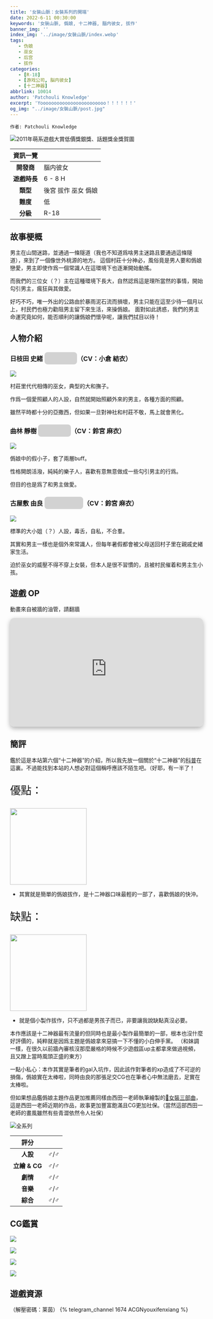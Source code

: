 ```yaml
---
title: '女裝山脈：女裝系列的開端'
date: 2022-6-11 00:30:00
keywords: '女裝山脈, 僞娘, 十二神器, 腦内彼女, 拔作'
banner_img: ''
index_img: '../image/女裝山脈/index.webp'
tags:
   - 伪娘
   - 巫女
   - 后宫
   - 拔作
categories:
   - [R-18]
   - [游戏公司, 脳内彼女]
   - [十二神器]
abbrlink: 10014
author: 'Patchouli Knowledge'
excerpt: 'Yoooooooooooooooooooooooo！！！！！！'
og_img: "../image/女裝山脈/post.jpg"
---
```


`作者: Patchouli Knowledge`

<style>
.heimu {
    display: inline-block;
    background-color: #25252533;
    color: transparent;
    text-shadow: none;
    border-radius: 8px;
    padding: 4px 8px;
    transition: all ease .2s;
}
.heimu:hover, .heimu:active,
.heimu:hover .heimu, .heimu:active .heimu {
    color: white !important;
}
.heimu:hover a, a:hover .heimu,
.heimu:active a, a:active .heimu {
    color: lightblue !important;
}
.heimu:hover .new, .heimu .new:hover, .new:hover .heimu,
.heimu:active .new, .heimu .new:active, .new:active .heimu {
    color: #BA0000 !important;
}
</style>

![2011年萌系遊戲大賞低價獎銀獎、話題獎金獎賀圖](../image/女裝山脈/post.jpg)

| 資訊一覽     |                  |
|:--------:|:---------------- |
| **開發商**  | 腦内彼女 |
| **遊戲時長** | 6 - 8 H          |
| **類型**   | 後宮 拔作 巫女 僞娘        |
| **難度**   | 低                |
| **分級**   | R-18             |

## 故事梗概

男主在山間迷路，並通過一條隧道（我也不知道爲啥男主迷路且要通過這條隧道），來到了一個像世外桃源的地方。
這個村莊十分神必，風俗竟是男人要和僞娘戀愛，男主即使作爲一個常識人在這環境下也逐漸開始動搖。

而我們的三位女（？）主在這種環境下長大，自然認爲這是理所當然的事情，開始勾引男主，瘋狂與其做愛。

好巧不巧，唯一外出的公路由於暴雨泥石流而損壞，男主只能在這至少待一個月以上，村民們也極力勸阻男主留下來生活，來操僞娘。
面對如此誘惑，我們的男主命運究竟如何，能否順利的讓僞娘們懷孕呢，讓我們拭目以待！

## 人物介紹

### 日枝田 史緒 <span class="heimu" title="你知道的太多了">博麗 靈夢</span>（CV：小倉 結衣）

<div class="row">
<div class="col-4 col-md-2">
<img class="bg-transparent img-fluid" src="../image/女裝山脈/01.webp" />
</div>
<div class="col-8 col-md-10">
<p>
村莊里代代相傳的巫女，典型的大和撫子。
</p>
<p>
作爲一個愛照顧人的人設，自然就開始照顧外來的男主，各種方面的照顧。
</p>
<p>
雖然平時都十分的亞撒西，但如果一旦對神社和村莊不敬，馬上就會黑化。
</p>
</div>
</div>

### 曲林 靜樹 <span class="heimu" title="你知道的太多了">魂魄 妖夢</span>（CV：鈴宮 麻衣）

<div class="row">
<div class="col-4 col-md-2">
<img class="bg-transparent img-fluid" src="../image/女裝山脈/02.webp" />
</div>
<div class="col-8 col-md-10">
<p>
僞娘中的假小子，套了兩層buff。
</p>
<p>
性格開朗活潑，純純的樂子人，喜歡有意無意做成一些勾引男主的行爲。
</p>
<p>
但目的也是爲了和男主做愛。 
</p>
</div>
</div>

### 古屋敷 由良 <span class="heimu" title="你知道的太多了">桑尼 米爾克</span>（CV：鈴宮 麻衣）

<div class="row">
<div class="col-4 col-md-2">
<img class="bg-transparent img-fluid" src="../image/女裝山脈/03.webp" />
</div>
<div class="col-8 col-md-10">
<p>
標準的大小姐（？）人設，毒舌，自私，不合羣。
</p>
<p>
其實和男主一樣也是個外來常識人，但每年暑假都會被父母送回村子里在親戚史緒家生活。
</p>
<p>
迫於巫女的威壓不得不穿上女裝，但本人是很不習慣的，且被村民催着和男主生小孩。
</p>
</div>
</div>


## 遊戲 OP

動畫來自被牆的油管，請翻牆

<style>
  #y2b {
    box-shadow: 0 5px 11px 0 rgb(0 0 0 / 18%), 0 4px 15px 0 rgb(0 0 0 / 15%);
    border-radius: 10px;
    aspect-ratio: 16 / 9;
    /*height: 100%;*/
    width: 100%;
    background-color: transparent;
    background-image: url('../image/mona-loading.webp');
    background-size: 70px;
    background-repeat: no-repeat;
    background-position: center
  }
</style>
<iframe id='y2b' loading="lazy" src="https://www.youtube-nocookie.com/embed/CU93JQO4dtw" title="YouTube video player" frameborder="0" allow="encrypted-media; picture-in-picture" allowfullscreen></iframe>

## 簡評

鑑於這是本站第六個“十二神器”的介紹，所以我先放一個關於“十二神器”的[科普](https://zh.moegirl.org.cn/index.php?title=Galgame%E5%90%A7%E5%8D%81%E4%BA%8C%E7%A5%9E%E5%99%A8)在這裏。不過能找到本站的人想必對這個稱呼應該不陌生吧。（好耶，有一半了！

<div class="row align-items-center">
  <p class="col" style="font-size:200%;">優點：</p>
  <img class="align-right ml-auto bg-transparent" width="200px" src="../image/Atri/yes.webp" alt=""></img>
</div>

 * 其實就是簡單的僞娘拔作，是十二神器口味最輕的一部了，喜歡僞娘的快沖。

<div class="row align-items-center">
  <p class="col" style="font-size:200%;">缺點：</p>
  <img class="align-right ml-auto bg-transparent" width="200px" src="../image/Atri/no.webp" alt=""></img>
</div>

 * 就是個小製作拔作，只不過都是男孩子而已，非要讓我說缺點真沒必要。

本作應該是十二神器最有流量的但同時也是最小製作最簡單的一部，根本也沒什麼好評價的，純粹就是因爲主題是僞娘拿來惡搞一下不懂的小白伸手黨。
（和妹調一樣，在很久以前牆內審核沒那麼嚴格的時候不少遊戲區up主都拿來做過視頻，且又蹭上當時風頭正盛的東方）

一點小私心：本作其實是筆者的gal入坑作，因此該作對筆者的xp造成了不可逆的損傷，僞娘實在太棒啦，同時由良的那張足交CG也在筆者心中無法磨去，足實在太棒啦。

但如果想品鑑僞娘主題作品更加推薦同樣由西田一老師執筆繪製的[🔗女裝三部曲](/article/10005)，這是西田一老師近期的作品，故事更加豐富飽滿且CG更加社保。（當然這部西田一老師的畫風雖然有些青澀依然令人社保）

![全系列](../image/女裝山脈/weiniang.webp)


| 評分        |      |
|:---------:|:----- |
| **人設**    | ♂/♂ |
| **立繪 & CG** | ♂/♂ |
| **劇情**    | ♂/♂ |
| **音樂**    | ♂/♂ |
| **綜合**    | ♂/♂ |


## CG鑑賞

![](../image/女裝山脈/04.webp)

![](../image/女裝山脈/05.webp)

![](../image/女裝山脈/06.webp)

![](../image/女裝山脈/07.webp)


## 遊戲資源

（解壓密碼：莱茵）
{% telegram_channel 1674 ACGNyouxifenxiang %}
